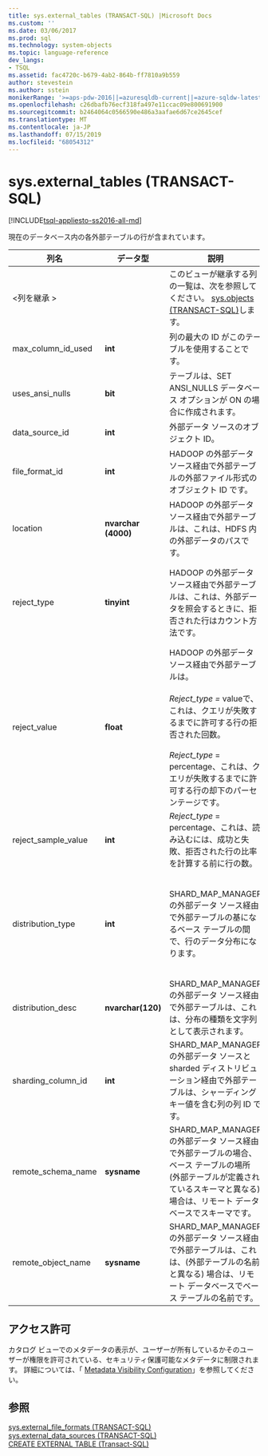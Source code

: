 ```yaml
---
title: sys.external_tables (TRANSACT-SQL) |Microsoft Docs
ms.custom: ''
ms.date: 03/06/2017
ms.prod: sql
ms.technology: system-objects
ms.topic: language-reference
dev_langs:
- TSQL
ms.assetid: fac4720c-b679-4ab2-864b-ff7810a9b559
author: stevestein
ms.author: sstein
monikerRange: '>=aps-pdw-2016||=azuresqldb-current||=azure-sqldw-latest||>=sql-server-2016||=sqlallproducts-allversions||>=sql-server-linux-2017||=azuresqldb-mi-current'
ms.openlocfilehash: c26dbafb76ecf318fa497e11ccac09e800691900
ms.sourcegitcommit: b2464064c0566590e486a3aafae6d67ce2645cef
ms.translationtype: MT
ms.contentlocale: ja-JP
ms.lasthandoff: 07/15/2019
ms.locfileid: "68054312"
---
```

# <a name="sysexternaltables-transact-sql"></a>sys.external_tables (TRANSACT-SQL)
[!INCLUDE[tsql-appliesto-ss2016-all-md](../../includes/tsql-appliesto-ss2016-all-md.md)]

  現在のデータベース内の各外部テーブルの行が含まれています。  
  
|列名|データ型|説明|範囲|  
|-----------------|---------------|-----------------|-----------|  
|\<列を継承 >||このビューが継承する列の一覧は、次を参照してください。 [sys.objects &#40;TRANSACT-SQL&#41;](../../relational-databases/system-catalog-views/sys-objects-transact-sql.md)します。||  
|max_column_id_used|**int**|列の最大の ID がこのテーブルを使用することです。||  
|uses_ansi_nulls|**bit**|テーブルは、SET ANSI_NULLS データベース オプションが ON の場合に作成されます。||  
|data_source_id|**int**|外部データ ソースのオブジェクト ID。||  
|file_format_id|**int**|HADOOP の外部データ ソース経由で外部テーブルの外部ファイル形式のオブジェクト ID です。||  
|location|**nvarchar (4000)**|HADOOP の外部データ ソース経由で外部テーブルは、これは、HDFS 内の外部データのパスです。||  
|reject_type|**tinyint**|HADOOP の外部データ ソース経由で外部テーブルは、これは、外部データを照会するときに、拒否された行はカウント方法です。|値 - 拒否された行の数。<br /><br /> 割合 - 拒否された行の割合。|  
|reject_value|**float**|HADOOP の外部データ ソース経由で外部テーブルは。<br /><br /> *Reject_type =* valueで、これは、クエリが失敗するまでに許可する行の拒否された回数。<br /><br /> *Reject_type* = percentage、これは、クエリが失敗するまでに許可する行の却下のパーセンテージです。||  
|reject_sample_value|**int**|*Reject_type* = percentage、これは、読み込むには、成功と失敗、拒否された行の比率を計算する前に行の数。|reject_type = value の場合は NULL です。|  
|distribution_type|**int**|SHARD_MAP_MANAGER の外部データ ソース経由で外部テーブルの基になるベース テーブルの間で、行のデータ分布になります。|0 - シャード化されました。<br /><br /> 1-レプリケート<br /><br /> 2-ラウンド ロビン|  
|distribution_desc|**nvarchar(120)**|SHARD_MAP_MANAGER の外部データ ソース経由で外部テーブルは、これは、分布の種類を文字列として表示されます。||  
|sharding_column_id|**int**|SHARD_MAP_MANAGER の外部データ ソースと sharded ディストリビューション経由で外部テーブルは、シャーディング キー値を含む列の列 ID です。||  
|remote_schema_name|**sysname**|SHARD_MAP_MANAGER の外部データ ソース経由で外部テーブルの場合、ベース テーブルの場所 (外部テーブルが定義されているスキーマと異なる) 場合は、リモート データベースでスキーマです。||  
|remote_object_name|**sysname**|SHARD_MAP_MANAGER の外部データ ソース経由で外部テーブルは、これは、(外部テーブルの名前と異なる) 場合は、リモート データベースでベース テーブルの名前です。||  
  
## <a name="permissions"></a>アクセス許可  
 カタログ ビューでのメタデータの表示が、ユーザーが所有しているかそのユーザーが権限を許可されている、セキュリティ保護可能なメタデータに制限されます。 詳細については、「 [Metadata Visibility Configuration](../../relational-databases/security/metadata-visibility-configuration.md)」を参照してください。  
  
## <a name="see-also"></a>参照  
 [sys.external_file_formats &#40;TRANSACT-SQL&#41;](../../relational-databases/system-catalog-views/sys-external-file-formats-transact-sql.md)   
 [sys.external_data_sources &#40;TRANSACT-SQL&#41;](../../relational-databases/system-catalog-views/sys-external-data-sources-transact-sql.md)   
 [CREATE EXTERNAL TABLE &#40;Transact-SQL&#41;](../../t-sql/statements/create-external-table-transact-sql.md)  
  
  
